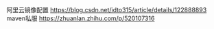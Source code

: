 阿里云镜像配置
<https://blog.csdn.net/idto315/article/details/122888893>
maven私服
<https://zhuanlan.zhihu.com/p/520107316>


